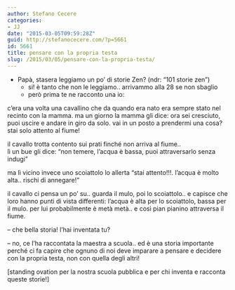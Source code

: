 ```yaml
---
author: Stefano Cecere
categories:
- JJ
date: "2015-03-05T09:59:28Z"
guid: http://stefanocecere.com/?p=5661
id: 5661
title: pensare con la propria testa
slug: /2015/03/05/pensare-con-la-propria-testa/
---
```


* Papà, stasera leggiamo un po&#8217; di storie Zen? (ndr: &#8220;101 storie zen&#8221;)
  * si! è tanto che non le leggiamo.. arrivammo alla 28 se non sbaglio
  * però prima te ne racconto una io:

c&#8217;era una volta una cavallino che da quando era nato era sempre stato nel recinto con la mamma. ma un giorno la mamma gli dice: ora sei cresciuto, puoi uscire e andare in giro da solo. vai in un posto a prendermi una cosa?<span class="text_exposed_show"><br /> stai solo attento al fiume!</span>

<div class="text_exposed_show">
  <p>
    il cavallo trotta contento sui prati finché non arriva al fiume..<br /> lì un bue gli dice: &#8220;non temere, l&#8217;acqua è bassa, puoi attraversarlo senza indugi&#8221;
  </p>
  
  <p>
    ma lì vicino invece uno scoiattolo lo allerta &#8220;stai attento!!!. l&#8217;acqua è molto alta.. rischi di annegare!&#8221;
  </p>
  
  <p>
    il cavallo ci pensa un po&#8217; su.. guarda il mulo, poi lo scoiattolo.. e capisce che loro hanno punti di vista differenti: l&#8217;acqua è alta per lo scoiattolo, bassa per il mulo. per lui probabilmente è metà metà.. e così pian pianino attraversa il fiume.
  </p>
  
  <p>
    &#8211; che bella storia! l&#8217;hai inventata tu?
  </p>
  
  <p>
    &#8211; no, ce l&#8217;ha raccontata la maestra a scuola.. ed è una storia importante perché ci fa capire che ognuno di noi deve imparare a pensare e decidere con la propria testa, non con quella degli altri!
  </p>
  
  <p>
    [standing ovation per la nostra scuola pubblica e per chi inventa e racconta queste storie!]
  </p>
</div>